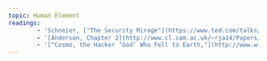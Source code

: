 ```yaml
---
topic: Human Element
readings:
        - 'Schneier, ["The Security Mirage"](https://www.ted.com/talks/bruce_schneier)'
        - '[Anderson, Chapter 2](http://www.cl.cam.ac.uk/~rja14/Papers/SEv2-c02.pdf), pp. 17-30, 40-42'
        - '["Cosmo, the Hacker ‘God’ Who Fell to Earth,"](http://www.wired.com/2012/09/cosmo-the-god-who-fell-to-earth/) by Mat Honan'
---
```

